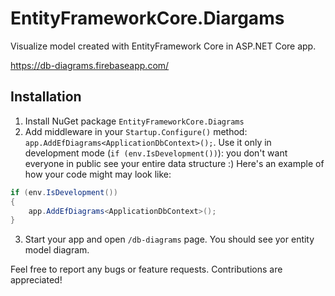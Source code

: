 # EntityFrameworkCore.Diargams

Visualize model created with EntityFramework Core in ASP.NET Core app.

https://db-diagrams.firebaseapp.com/

## Installation

1. Install NuGet package `EntityFrameworkCore.Diagrams`
2. Add middleware in your `Startup.Configure()` method: `app.AddEfDiagrams<ApplicationDbContext>();`. Use it only in development mode (`if (env.IsDevelopment())`): you don't want everyone in public see your entire data structure :) Here's an example of how your code might may look like:
  ```cs
  if (env.IsDevelopment())
  {
      app.AddEfDiagrams<ApplicationDbContext>();
  }
```
3. Start your app and open `/db-diagrams` page. You should see yor entity model diagram.


Feel free to report any bugs or feature requests. Contributions are appreciated!